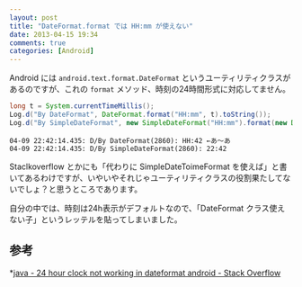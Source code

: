 ```yaml
---
layout: post
title: "DateFormat.format では HH:mm が使えない"
date: 2013-04-15 19:34
comments: true
categories: [Android]
---
```

Android には ``android.text.format.DateFormat`` というユーティリティクラスがあるのですが、これの ``format`` メソッド、時刻の24時間形式に対応してません。
<!--more-->
```java DateTimeFormatTest.java
long t = System.currentTimeMillis();
Log.d("By DateFormat", DateFormat.format("HH:mm", t).toString());
Log.d("By SimpleDateFormat", new SimpleDateFormat("HH:mm").format(new Date(t)));
```

```
04-09 22:42:14.435: D/By DateFormat(2860): HH:42 ←あ〜あ
04-09 22:42:14.435: D/By SimpleDateFormat(2860): 22:42
```

Staclkoverflow とかにも「代わりに SimpleDateToimeFormat を使えば」と書いてあるわけですが、いやいやそれじゃユーティリティクラスの役割果たしてないでしょ？と思うところであります。

自分の中では、時刻は24h表示がデフォルトなので、「DateFormat クラス使えない子」というレッテルを貼ってしまいました。

## 参考

*[java - 24 hour clock not working in dateformat android - Stack Overflow](http://stackoverflow.com/questions/5755073/24-hour-clock-not-working-in-dateformat-android)
